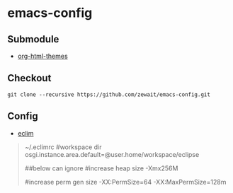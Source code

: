 # emacs-config

## Submodule
* [org-html-themes](https://github.com/fniessen/org-html-themes)

## Checkout
```git
git clone --recursive https://github.com/zewait/emacs-config.git
```

## Config
* [eclim](http://www.skybert.net/emacs/java)

> ~/.eclimrc
> #workspace dir
> osgi.instance.area.default=@user.home/workspace/eclipse
> 
> ##below can ignore
> #increase heap size
> -Xmx256M
>
> #increase perm gen size
> -XX:PermSize=64
> -XX:MaxPermSize=128m
